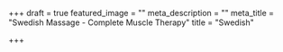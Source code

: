 +++
draft = true
featured_image = ""
meta_description = ""
meta_title = "Swedish Massage - Complete Muscle Therapy"
title = "Swedish"

+++
